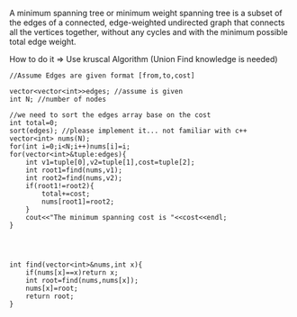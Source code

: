 A minimum spanning tree or minimum weight spanning tree is a subset of the edges of a connected, edge-weighted undirected graph that connects all the vertices together, without any cycles and with the minimum possible total edge weight. 

How to do it => Use kruscal Algorithm (Union Find knowledge is needed)

```
//Assume Edges are given format [from,to,cost]

vector<vector<int>>edges; //assume is given
int N; //number of nodes

//we need to sort the edges array base on the cost
int total=0;
sort(edges); //please implement it... not familiar with c++
vector<int> nums(N);
for(int i=0;i<N;i++)nums[i]=i;
for(vector<int>&tuple:edges){
    int v1=tuple[0],v2=tuple[1],cost=tuple[2];
    int root1=find(nums,v1);
    int root2=find(nums,v2);
    if(root1!=root2){
        total+=cost;
        nums[root1]=root2;
    }
    cout<<"The minimum spanning cost is "<<cost<<endl;
}




int find(vector<int>&nums,int x){
    if(nums[x]==x)return x;
    int root=find(nums,nums[x]);
    nums[x]=root;
    return root;
}

```

